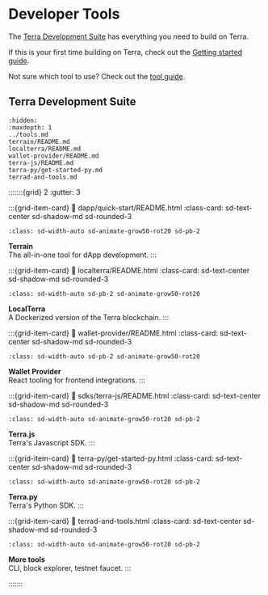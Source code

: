 # Developer Tools

The [Terra Development Suite](./which-tools.md) has everything you need to build on Terra. 

If this is your first time building on Terra, check out the [Getting started guide](./get-started.md). 

Not sure which tool to use? Check out the [tool guide](./which-tools.md).

## Terra Development Suite

```{toctree}
:hidden:
:maxdepth: 1
../tools.md
terrain/README.md
localterra/README.md
wallet-provider/README.md
terra-js/README.md
terra-py/get-started-py.md
terrad-and-tools.md
```

:::::::{grid} 2
:gutter: 3

:::{grid-item-card}
:link: dapp/quick-start/README.html
:class-card: sd-text-center sd-shadow-md sd-rounded-3
```{image} /img/terrain.png
:class: sd-width-auto sd-animate-grow50-rot20 sd-pb-2
```
**Terrain**  
The all-in-one tool for dApp development.
:::

:::{grid-item-card}
:link: localterra/README.html
:class-card: sd-text-center sd-shadow-md sd-rounded-3
```{image} /img/LocalTerra.svg
:class: sd-width-auto sd-pb-2 sd-animate-grow50-rot20
```
**LocalTerra**  
A Dockerized version of the Terra blockchain.
:::

:::{grid-item-card}
:link: wallet-provider/README.html
:class-card: sd-text-center sd-shadow-md sd-rounded-3
```{image} /img/Walletconnect.svg
:class: sd-width-auto sd-pb-2 sd-animate-grow50-rot20
```
**Wallet Provider**  
React tooling for frontend integrations.
:::

:::{grid-item-card}
:link: sdks/terra-js/README.html
:class-card: sd-text-center sd-shadow-md sd-rounded-3
```{image} /img/terra_js.svg
:class: sd-width-auto sd-animate-grow50-rot20 sd-pb-2
```
**Terra.js**  
Terra's Javascript SDK.
:::

:::{grid-item-card}
:link: terra-py/get-started-py.html
:class-card: sd-text-center sd-shadow-md sd-rounded-3
```{image} /img/terra_sdk.svg
:class: sd-width-auto sd-animate-grow50-rot20 sd-pb-2
```
**Terra.py**  
Terra's Python SDK.
:::

:::{grid-item-card}
:link: terrad-and-tools.html
:class-card: sd-text-center sd-shadow-md sd-rounded-3
```{image} /img/icon_apps.svg
:class: sd-width-auto sd-animate-grow50-rot20 sd-pb-2
```
**More tools**  
CLI, block explorer, testnet faucet. 
:::

:::::::

